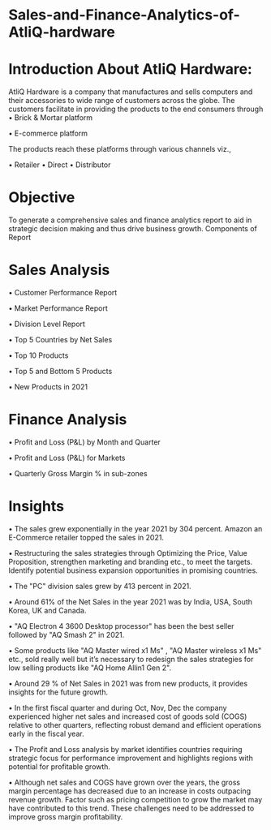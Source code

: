 # Sales-and-Finance-Analytics-of-AtliQ-hardware

# Introduction About AtliQ Hardware:
AtliQ Hardware is a company that manufactures and sells computers and their accessories to wide range of customers across the globe. The customers facilitate in providing the products to the end consumers through
•	Brick & Mortar platform

•	E-commerce platform

The products reach these platforms through various channels viz.,

•	Retailer
•	Direct
•	Distributor
 
# Objective
To generate a comprehensive sales and finance analytics report to aid in strategic decision making and thus drive business growth.
Components of Report

# Sales Analysis
•	Customer Performance Report

•	Market Performance Report

•	Division Level Report

•	Top 5 Countries by Net Sales

•	Top 10 Products

•	Top 5 and Bottom 5 Products

•	New Products in 2021

# Finance Analysis

•	Profit and Loss (P&L) by Month and Quarter

•	Profit and Loss (P&L) for Markets

•	Quarterly Gross Margin % in sub-zones

# Insights
•	The sales grew exponentially in the year 2021 by 304 percent. Amazon an E-Commerce retailer topped the sales in 2021.

•	Restructuring the sales strategies through Optimizing the Price, Value Proposition, strengthen marketing and branding etc., to meet the targets. Identify potential 
business expansion opportunities in promising countries.

•	The "PC" division sales grew by 413 percent in 2021.

•	Around 61% of the Net Sales in the year 2021 was by India, USA, South Korea, UK and Canada.

•	"AQ Electron 4 3600 Desktop processor" has been the best seller followed by "AQ Smash 2" in 2021.

•	Some products like "AQ Master wired x1 Ms" , "AQ Master wireless x1 Ms" etc., sold really well but it’s necessary to redesign the sales strategies for low selling products like "AQ Home Allin1 Gen 2".

•	Around 29 % of Net Sales in 2021 was from new products, it provides insights for the future growth.

•	In the first fiscal quarter and during Oct, Nov, Dec the company experienced higher net sales and increased cost of goods sold (COGS) relative to other quarters, reflecting robust demand and efficient operations early in the fiscal year.

•	The Profit and Loss analysis by market identifies countries requiring strategic focus for performance improvement and highlights regions with potential for profitable growth.

•	Although net sales and COGS have grown over the years, the gross margin percentage has decreased due to an increase in costs outpacing revenue growth. Factor such as pricing competition to grow the market may have contributed to this trend. These challenges need to be addressed to improve gross margin profitability.
